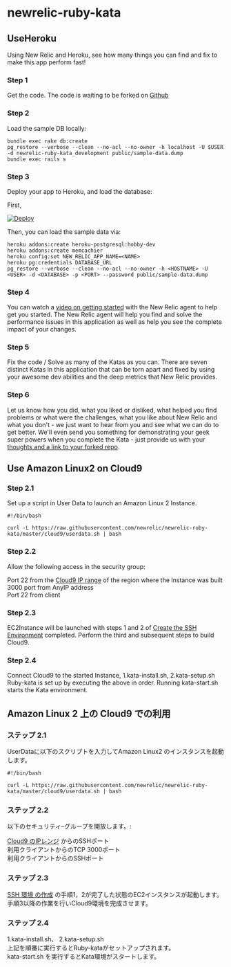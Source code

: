 # newrelic-ruby-kata

## UseHeroku

Using New Relic and Heroku, see how many things you can find and fix to make this app perform fast!

### Step 1

Get the code. The code is waiting to be forked on [Github](https://github.com/newrelic/newrelic-ruby-kata)

### Step 2

Load the sample DB locally:

    bundle exec rake db:create
    pg_restore --verbose --clean --no-acl --no-owner -h localhost -U $USER -d newrelic-ruby-kata_development public/sample-data.dump
    bundle exec rails s

### Step 3

Deploy your app to Heroku, and load the database:

First,

[![Deploy](https://www.herokucdn.com/deploy/button.png)](https://heroku.com/deploy)

Then, you can load the sample data via:

    heroku addons:create heroku-postgresql:hobby-dev
    heroku addons:create memcachier
    heroku config:set NEW_RELIC_APP_NAME=<NAME>
    heroku pg:credentials DATABASE_URL
    pg_restore --verbose --clean --no-acl --no-owner -h <HOSTNAME> -U <USER> -d <DATABASE> -p <PORT> --password public/sample-data.dump

### Step 4

You can watch a [video on getting started](https://learn.newrelic.com/courses/intro_apm/performance_apm) with the New Relic agent to help get you started. The New Relic agent will help you find and solve the performance issues in this application as well as help you see the complete impact of your changes.

### Step 5

Fix the code / Solve as many of the Katas as you can. There are seven distinct Katas in this application that can be torn apart and fixed by using your awesome dev abilities and the deep metrics that New Relic provides.

### Step 6

Let us know how you did, what you liked or disliked, what helped you find problems or what were the challenges, what you like about New Relic and what you don't - we just want to hear from you and see what we can do to get better. We'll even send you something for demonstrating your geek super powers when you complete the Kata - just provide us with your [thoughts and a link to your forked repo](https://support.newrelic.com/home).

## Use Amazon Linux2 on Cloud9

### Step 2.1

Set up a script in User Data to launch an Amazon Linux 2 Instance.

    #!/bin/bash  
  
    curl -L https://raw.githubusercontent.com/newrelic/newrelic-ruby-kata/master/cloud9/userdata.sh | bash

### Step 2.2

Allow the following access in the security group:

Port 22 from the [Cloud9 IP range](https://docs.aws.amazon.com/cloud9/latest/user-guide/ip-ranges.html) of the region where the Instance was built</br>
3000 port from AnyIP address</br>
Port 22 from client</br>

### Step 2.3

EC2Instance will be launched with steps 1 and 2 of [Create the SSH Environment](https://docs.aws.amazon.com/cloud9/latest/user-guide/create-environment-ssh.html) completed.
Perform the third and subsequent steps to build Cloud9.

### Step 2.4

Connect Cloud9 to the started Instance,
1.kata-install.sh,
2.kata-setup.sh
Ruby-kata is set up by executing the above in order.
Running kata-start.sh starts the Kata environment.

## Amazon Linux 2 上の Cloud9 での利用

### ステップ 2.1

UserDataに以下のスクリプトを入力してAmazon Linux2 のインスタンスを起動します。

    #!/bin/bash  
  
    curl -L https://raw.githubusercontent.com/newrelic/newrelic-ruby-kata/master/cloud9/userdata.sh | bash

### ステップ 2.2

以下のセキュリティｰグループを開放します。:

[Cloud9 のIPレンジ](https://docs.aws.amazon.com/ja_jp/cloud9/latest/user-guide/ip-ranges.html) からのSSHポート</br>
利用クライアントからのTCP 3000ポート</br>
利用クライアントからのSSHポート</br>

### ステップ 2.3

[SSH 環境 の作成](https://docs.aws.amazon.com/ja_jp/cloud9/latest/user-guide/create-environment-ssh.html) の手順1，2が完了した状態のEC2インスタンスが起動します。手順3以降の作業を行いCloud9環境を完成させます。

### ステップ 2.4

1.kata-install.sh、
2.kata-setup.sh  
上記を順番に実行するとRuby-kataがセットアップされます。  
kata-start.sh を実行するとKata環境がスタートします。
